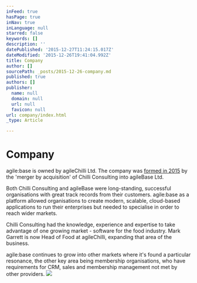 ```yaml
---
inFeed: true
hasPage: true
inNav: true
inLanguage: null
starred: false
keywords: []
description: ''
datePublished: '2015-12-27T11:24:15.017Z'
dateModified: '2015-12-26T19:41:04.992Z'
title: Company
author: []
sourcePath: _posts/2015-12-26-company.md
published: true
authors: []
publisher:
  name: null
  domain: null
  url: null
  favicon: null
url: company/index.html
_type: Article

---
```

# Company

agile:base is owned by agileChilli Ltd. The company was [formed in 2015][0] by the 'merger by acquisition' of Chilli Consulting into agileBase Ltd.

Both Chilli Consulting and agileBase were long-standing, successful organisations with great track records from their customers. agile:base as a platform allowed organisations to create modern, scalable, cloud-based applications to run their enterprises but needed to specialise in order to reach wider markets.

Chilli Consulting had the knowledge, experience and expertise to take advantage of one growing market - software for the food industry. Mark Garrett is now Head of Food at agileChilli, expanding that area of the business.

agile:base continues to grow into other markets where it's found a particular resonance, the other key area being membership organisations, who have requirements for CRM, sales and membership management not met by other providers.
![](https://the-grid-user-content.s3-us-west-2.amazonaws.com/f34a2ea7-c0a0-44a3-be86-48ed32689740.png)

[0]: http://blog.agilebase.co.uk/2015/10/31/agilechilli-fires-up/